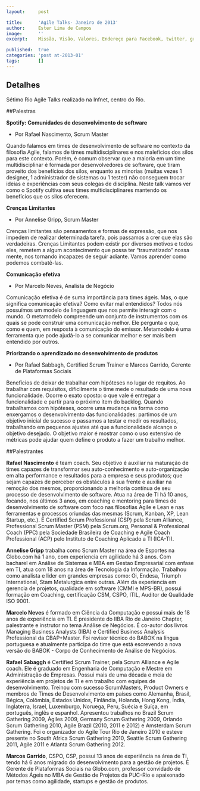 ```yaml
---
layout:     post

title:      'Agile Talks- Janeiro de 2013'
author:     Ester Lima de Campos
image:      ''
excerpt:    Missão, Visão, Valores, Endereço para Facebook, twitter, grupo no google, etc.

published:  true
categories: 'post at-2013-01'
tags:       []
---
```


## Detalhes

Sétimo Rio Agile Talks realizado na Infnet, centro do Rio.

##Palestras

**Spotify: Comunidades de desenvolvimento de software**
- Por Rafael Nascimento, Scrum Master

Quando falamos em times de desenvolvimento de software no contexto da filosofia Agile, falamos de times multidisciplinares e nos malefícios dos silos para este contexto. Porém, é comum observar que a maioria em um time multidisciplinar é formada por desenvolvedores de software, que tiram proveito dos benefícios dos silos, enquanto as minorias (muitas vezes 1 designer, 1 administrador de sistemas ou 1 tester) não conseguem trocar ideias e experiências com seus colegas de disciplina. Neste talk vamos ver como o Spotify cultiva seus times multidisciplinares mantendo os benefícios que os silos oferecem.

**Crenças Limitantes**
- Por Annelise Gripp, Scrum Master

Crenças limitantes são pensamentos e formas de expressão, que nos impedem de realizar determinada tarefa, pois passamos a crer que elas são verdadeiras. Crenças Limitantes podem existir por diversos motivos e todos eles, remetem a algum acontecimento que possa ter “traumatizado” nossa mente, nos tornando incapazes de seguir adiante.
Vamos aprender como podemos combatê-las.

**Comunicação efetiva**
- Por Marcelo Neves, Analista de Negócio

Comunicação efetiva é de suma importância para times ágeis. Mas, o que significa comunicação efetiva? Como evitar mal entendidos? Todos nós possuímos um modelo de linguagem que nos permite interagir com o mundo. O metamodelo compreende um conjunto de instrumentos com os quais se pode construir uma comunicação melhor. Ele pergunta o que, como e quem, em resposta à comunicação do emissor. Metamodelo é uma ferramenta que pode ajudá-lo a se comunicar melhor e ser mais bem entendido por outros.

**Priorizando o aprendizado no desenvolvimento de produtos**
- Por Rafael Sabbagh, Certified Scrum Trainer e Marcos Garrido, Gerente de Plataformas Sociais

Benefícios de deixar de trabalhar com hipóteses no lugar de requitos. Ao trabalhar com requisitos, dificilmente o time mede o resultado de uma nova funcionalidade. Ocorre o exato oposto: o que vale é entregar a funcionalidade e partir para o próximo item do backlog. Quando trabalhamos com hipóteses, ocorre uma mudança na forma como enxergamos o desenvolvimento das funcionalidades: partimos de um objetivo inicial de sucesso e passamos a testar e medir os resultados, trabalhando em pequenos ajustes até que a funcionalidade alcançe o objetivo desejado. O objetivo maior é mostrar como o uso extensivo de métricas pode ajudar quem define o produto a fazer um trabalho melhor.

##Palestrantes

**Rafael Nascimento** é team coach. Seu objetivo é auxiliar na maturação de times capazes de transformar seu auto-conhecimento e auto-organização em alta performance e resultados para a empresa e seus produtos; que sejam capazes de perceber os obstáculos à sua frente e auxiliar na remoção dos mesmos, proporcionando a melhoria contínua de seu processo de desenvolvimento de software. Atua na área de TI há 10 anos, focando, nos últimos 3 anos, em coaching e mentoring para times de desenvolvimento de software com foco nas filosofias Agile e Lean e nas ferramentas e processos oriundas das mesmas (Scrum, Kanban, XP, Lean Startup, etc.). É Certified Scrum Professional (CSP) pela Scrum Alliance, Professional Scrum Master (PSM) pela Scrum.org, Personal & Professional Coach (PPC) pela Sociedade Brasileira de Coaching e Agile Coach Professional (ACP) pelo Instituto de Coaching Aplicado a TI (ICA-TI).

**Annelise Gripp** trabalha como Scrum Master na área de Esportes na Globo.com há 1 ano, com experiencia em agilidade há 3 anos. Com bacharel em Análise de Sistemas e MBA em Gestao Empresarial com enfase em TI, atua com 18 anos na área de Tecnologia da Informação. Trabalhou como analista e lider em grandes empresas como: Oi, Endesa, Triumph International, Stam Metalurgica entre outras. Além da experiencia em gerencia de projetos, qualidade em software (CMMI e MPS-BR), possui formação em Coaching, certificação CSM, CSPO, ITIL, Auditor de Qualidade ISO 9001.

**Marcelo Neves** é formado em Ciência da Computação e possui mais de 18 anos de experiência em TI. É presidente do IIBA Rio de Janeiro Chapter, palestrante e instrutor no tema Análise de Negócios. É co-autor dos livros Managing Business Analysts (IIBA) e Certified Business Analysis Professional da CBAP+Master. Foi revisor técnico do BABOK na língua portuguesa e atualmente participa do time que está escrevendo a nova versão do BABOK - Corpo de Conhecimento de Análise de Negócios.

**Rafael Sabaggh** é Certified Scrum Trainer, pela Scrum Alliance e Agile coach. Ele é graduado em Engenharia de Computação e Mestre em Administração de Empresas. Possui mais de uma década e meia de experiência em projetos de TI e em trabalho com equipes de desenvolvimento.
Treinou com sucesso ScrumMasters, Product Owners e membros de Times de Desenvolvimento em países como Alemanha, Brasil, Bégica, Colômbia, Estados Unidos, Finlândia, Holanda, Hong Kong, Índia, Inglaterra, Israel, Luxemburgo, Noruega, Peru, Suécia e Suíça, em português, inglês e espanhol.
Apresentou trabalhos no Brazil Scrum Gathering 2009, Ágiles 2009, Germany Scrum Gathering 2009, Orlando Scrum Gathering 2010, Agile Brazil (2010, 2011 e 2012) e Amsterdam Scrum Gathering. Foi o organizador do Agile Tour Rio de Janeiro 2010 e esteve presente no South Africa Scrum Gathering 2010, Seattle Scrum Gathering 2011, Agile 2011 e Atlanta Scrum Gathering 2012.

**Marcos Garrido**, CSPO, CSP, possui 13 anos de experiência na área de TI, tendo há 6 anos migrado do desenvolvimento para a gestão de projetos. É Gerente de Plataformas Sociais na Globo.com, professor convidado de Métodos Ágeis no MBA de Gestão de Projetos da PUC-Rio e apaixonado por temas como agilidade, startups e gestão de produtos.



